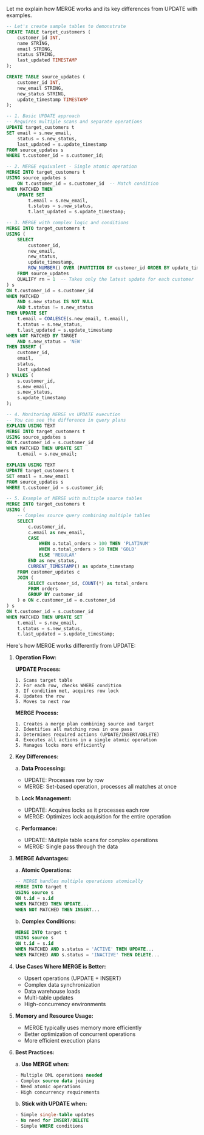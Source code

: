 Let me explain how MERGE works and its key differences from UPDATE with examples.

```sql
-- Let's create sample tables to demonstrate
CREATE TABLE target_customers (
    customer_id INT,
    name STRING,
    email STRING,
    status STRING,
    last_updated TIMESTAMP
);

CREATE TABLE source_updates (
    customer_id INT,
    new_email STRING,
    new_status STRING,
    update_timestamp TIMESTAMP
);

-- 1. Basic UPDATE approach
-- Requires multiple scans and separate operations
UPDATE target_customers t
SET email = s.new_email,
    status = s.new_status,
    last_updated = s.update_timestamp
FROM source_updates s
WHERE t.customer_id = s.customer_id;

-- 2. MERGE equivalent - Single atomic operation
MERGE INTO target_customers t
USING source_updates s
    ON t.customer_id = s.customer_id  -- Match condition
WHEN MATCHED THEN 
    UPDATE SET 
        t.email = s.new_email,
        t.status = s.new_status,
        t.last_updated = s.update_timestamp;

-- 3. MERGE with complex logic and conditions
MERGE INTO target_customers t
USING (
    SELECT 
        customer_id,
        new_email,
        new_status,
        update_timestamp,
        ROW_NUMBER() OVER (PARTITION BY customer_id ORDER BY update_timestamp DESC) as rn
    FROM source_updates
    QUALIFY rn = 1  -- Takes only the latest update for each customer
) s
ON t.customer_id = s.customer_id
WHEN MATCHED 
    AND s.new_status IS NOT NULL 
    AND t.status != s.new_status 
THEN UPDATE SET 
    t.email = COALESCE(s.new_email, t.email),
    t.status = s.new_status,
    t.last_updated = s.update_timestamp
WHEN NOT MATCHED BY TARGET 
    AND s.new_status = 'NEW' 
THEN INSERT (
    customer_id, 
    email, 
    status, 
    last_updated
) VALUES (
    s.customer_id,
    s.new_email,
    s.new_status,
    s.update_timestamp
);

-- 4. Monitoring MERGE vs UPDATE execution
-- You can see the difference in query plans
EXPLAIN USING TEXT
MERGE INTO target_customers t
USING source_updates s
ON t.customer_id = s.customer_id
WHEN MATCHED THEN UPDATE SET 
    t.email = s.new_email;

EXPLAIN USING TEXT
UPDATE target_customers t
SET email = s.new_email
FROM source_updates s
WHERE t.customer_id = s.customer_id;

-- 5. Example of MERGE with multiple source tables
MERGE INTO target_customers t
USING (
    -- Complex source query combining multiple tables
    SELECT 
        c.customer_id,
        c.email as new_email,
        CASE 
            WHEN o.total_orders > 100 THEN 'PLATINUM'
            WHEN o.total_orders > 50 THEN 'GOLD'
            ELSE 'REGULAR'
        END as new_status,
        CURRENT_TIMESTAMP() as update_timestamp
    FROM customer_updates c
    JOIN (
        SELECT customer_id, COUNT(*) as total_orders
        FROM orders
        GROUP BY customer_id
    ) o ON c.customer_id = o.customer_id
) s
ON t.customer_id = s.customer_id
WHEN MATCHED THEN UPDATE SET 
    t.email = s.new_email,
    t.status = s.new_status,
    t.last_updated = s.update_timestamp;

```

Here's how MERGE works differently from UPDATE:

1. **Operation Flow:**

   **UPDATE Process:**
   ```
   1. Scans target table
   2. For each row, checks WHERE condition
   3. If condition met, acquires row lock
   4. Updates the row
   5. Moves to next row
   ```

   **MERGE Process:**
   ```
   1. Creates a merge plan combining source and target
   2. Identifies all matching rows in one pass
   3. Determines required actions (UPDATE/INSERT/DELETE)
   4. Executes all actions in a single atomic operation
   5. Manages locks more efficiently
   ```

2. **Key Differences:**

   a. **Data Processing:**
    - UPDATE: Processes row by row
    - MERGE: Set-based operation, processes all matches at once

   b. **Lock Management:**
    - UPDATE: Acquires locks as it processes each row
    - MERGE: Optimizes lock acquisition for the entire operation

   c. **Performance:**
    - UPDATE: Multiple table scans for complex operations
    - MERGE: Single pass through the data

3. **MERGE Advantages:**

   a. **Atomic Operations:**
   ```sql
   -- MERGE handles multiple operations atomically
   MERGE INTO target t
   USING source s
   ON t.id = s.id
   WHEN MATCHED THEN UPDATE...
   WHEN NOT MATCHED THEN INSERT...
   ```

   b. **Complex Conditions:**
   ```sql
   MERGE INTO target t
   USING source s
   ON t.id = s.id
   WHEN MATCHED AND s.status = 'ACTIVE' THEN UPDATE...
   WHEN MATCHED AND s.status = 'INACTIVE' THEN DELETE...
   ```

4. **Use Cases Where MERGE is Better:**

    - Upsert operations (UPDATE + INSERT)
    - Complex data synchronization
    - Data warehouse loads
    - Multi-table updates
    - High-concurrency environments

5. **Memory and Resource Usage:**
    - MERGE typically uses memory more efficiently
    - Better optimization of concurrent operations
    - More efficient execution plans

6. **Best Practices:**

   a. **Use MERGE when:**
   ```sql
   - Multiple DML operations needed
   - Complex source data joining
   - Need atomic operations
   - High concurrency requirements
   ```

   b. **Stick with UPDATE when:**
   ```sql
   - Simple single-table updates
   - No need for INSERT/DELETE
   - Simple WHERE conditions
   ```
